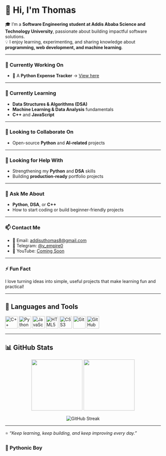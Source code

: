 <!--
**thomasaddisu/thomasaddisu** is a ✨ _special_ ✨ repository because its `README.md` (this file) appears on your GitHub profile.
-->

# 👋 Hi, I'm Thomas

🎓 I’m a **Software Engineering student at Addis Ababa Science and Technology University**, passionate about building impactful software solutions.  
💡 I enjoy learning, experimenting, and sharing knowledge about **programming, web development, and machine learning**.

---

### 🔭 Currently Working On
- 🐍 A **Python Expense Tracker** → [View here](https://github.com/thomasaddisu/Expense-Tracker)

---

### 🌱 Currently Learning
- **Data Structures & Algorithms (DSA)**  
- **Machine Learning & Data Analysis** fundamentals  
- **C++** and **JavaScript**

---

### 👯 Looking to Collaborate On
- Open-source **Python** and **AI-related** projects

---

### 🤔 Looking for Help With
- Strengthening my **Python** and **DSA** skills  
- Building **production-ready** portfolio projects

---

### 💬 Ask Me About
- **Python**, **DSA**, or **C++**  
- How to start coding or build beginner-friendly projects

---

### 📫 Contact Me
- 📧 Email: [addisuthomas8@gmail.com](mailto:addisuthomas8@gmail.com)  
- 💬 Telegram: [@v_empire0](https://t.me/v_empire0)  
- 🧠 YouTube: [Coming Soon](https://youtube.com/@TomCodes)

---

### ⚡ Fun Fact
I love turning ideas into simple, useful projects that make learning fun and practical!

---

## 🧰 Languages and Tools

<p align="left">
  <img src="https://cdn.jsdelivr.net/gh/devicons/devicon/icons/cplusplus/cplusplus-original.svg" width="40" height="40" alt="C++"/>
  <img src="https://cdn.jsdelivr.net/gh/devicons/devicon/icons/python/python-original.svg" width="40" height="40" alt="Python"/>
  <img src="https://cdn.jsdelivr.net/gh/devicons/devicon/icons/javascript/javascript-original.svg" width="40" height="40" alt="JavaScript"/>
  <img src="https://cdn.jsdelivr.net/gh/devicons/devicon/icons/html5/html5-original.svg" width="40" height="40" alt="HTML5"/>
  <img src="https://cdn.jsdelivr.net/gh/devicons/devicon/icons/css3/css3-original.svg" width="40" height="40" alt="CSS3"/>
  <img src="https://cdn.jsdelivr.net/gh/devicons/devicon/icons/git/git-original.svg" width="40" height="40" alt="Git"/>
  <img src="https://cdn.jsdelivr.net/gh/devicons/devicon/icons/github/github-original.svg" width="40" height="40" alt="GitHub"/>
</p>

---

## 📊 GitHub Stats

<p align="center">
  <img src="https://github-readme-stats.vercel.app/api?username=thomasaddisu&show_icons=true&theme=tokyonight" height="165"/>
  <img src="https://github-readme-stats.vercel.app/api/top-langs/?username=thomasaddisu&layout=compact&theme=tokyonight" height="165"/>
</p>

<p align="center">
  <img src="https://streak-stats.demolab.com/?user=thomasaddisu&theme=tokyonight" alt="GitHub Streak"/>
</p>

---

⭐️ _“Keep learning, keep building, and keep improving every day.”_

### 🐍 Pythonic Boy


<!--
**thomasaddisu/thomasaddisu** is a ✨ _special_ ✨ repository because its `README.md` (this file) appears on your GitHub profile.

Here are some ideas to get you started:

- 🔭 I’m currently working on ...
- 🌱 I’m currently learning ...
- 👯 I’m looking to collaborate on ...
- 🤔 I’m looking for help with ...
- 💬 Ask me about ...
- 📫 How to reach me: ...
- 😄 Pronouns: ...
- ⚡ Fun fact: ...
-->
